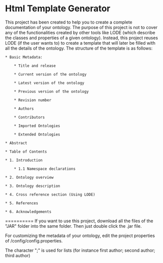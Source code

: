 Html Template Generator
===================

This project has been created to help you to create a complete documentation of your ontology.
The purpose of this project is not to cover any of the functionalities created by other tools like LODE 
(which describe the classes and properties of a given ontology). Instead, this project reuses 
LODE (if the user wants to) to create a template that will later be filled with all the details of the ontology.
The structure of the template is as follows:

	* Basic Metadata: 
	
		* Title and release
		
		* Current version of the ontology  
		
		* Latest version of the ontology
		
		* Previous version of the ontology
		
		* Revision number
		
		* Authors
		
		* Contributors
		
		* Imported Ontologies
		
		* Extended Ontologies
		
	* Abstract
	
	* Table of Contents
	
	* 1. Introduction
	
		* 1.1 Namespace declarations
		
	* 2. Ontology overview
	
	* 3. Ontology description
	
	* 4. Cross reference section (Using LODE)
	
	* 5. References
	
	* 6. Acknowledgements
	
==========
If you want to use this project, download all the files of the "JAR" folder into the same folder. Then just double click the .jar file.

For customizing the metadata of your ontology, edit the project properties of /config/config.properties. 

The character ";" is used for lists (for instance first author; second author; third author)
	
	